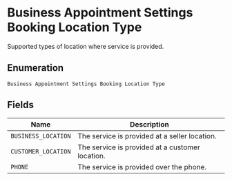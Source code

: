
# Business Appointment Settings Booking Location Type

Supported types of location where service is provided.

## Enumeration

`Business Appointment Settings Booking Location Type`

## Fields

| Name | Description |
|  --- | --- |
| `BUSINESS_LOCATION` | The service is provided at a seller location. |
| `CUSTOMER_LOCATION` | The service is provided at a customer location. |
| `PHONE` | The service is provided over the phone. |

